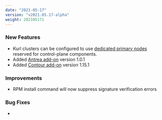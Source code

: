 ```yaml
---
date: "2021-05-17"
version: "v2021.05.17-alpha"
weight: 202105171
---
```


### <span class="label label-green">New Features</span>
- Kurl clusters can be configured to use [dedicated primary nodes](https://kurl.sh/docs/install-with-kurl/dedicated-primary) reserved for control-plane components.
- Added [Antrea add-on](/docs/add-ons/antrea) version 1.0.1
- Added [Contour add-on](/docs/add-ons/contour) version 1.15.1

### <span class="label label-blue">Improvements</span>
- RPM install command will now suppress signature verification errors

### <span class="label label-orange">Bug Fixes</span>
- 
